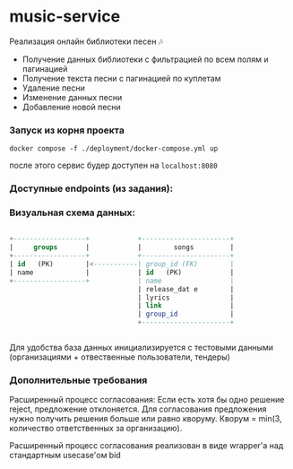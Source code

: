 # music-service
Реализация онлайн библиотеки песен 🎶

- Получение данных библиотеки с фильтрацией по всем полям и
пагинацией
- Получение текста песни с пагинацией по куплетам
- Удаление песни
- Изменение данных песни
- Добавление новой песни


### Запуск из корня проекта

```make
docker compose -f ./deployment/docker-compose.yml up
```
после этого сервис будер доступен на `localhost:8080`


### Доступные endpoints (из задания):    


### Визуальная схема данных:

```sql

+------------------+            +----------------------+
|     groups       |            |        songs         |
+------------------+            +----------------------+
| id   (PK)        |<-----------| group_id (FK)        |
| name             |            | id   (PK)            |
+------------------+            | name                 |
                                | release_dat e        |
                                | lyrics               |
                                | link                 |
                                | group_id             |
                                +----------------------+



```

Для удобства база данных инициализируется с тестовыми данными (организациями + отвественные пользователи, тендеры) 



### Дополнительные требования

Расширенный процесс согласования:
Если есть хотя бы одно решение reject, предложение отклоняется.
Для согласования предложения нужно получить решения больше или равно кворуму.
Кворум = min(3, количество ответственных за организацию).


Расширенный процесс согласования реализован в виде wrapper'а над стандартным usecase'ом bid